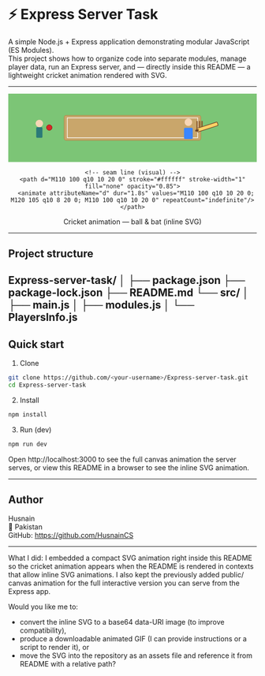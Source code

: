# ⚡ Express Server Task

A simple Node.js + Express application demonstrating modular JavaScript (ES Modules).  
This project shows how to organize code into separate modules, manage player data, run an Express server, and — directly inside this README — a lightweight cricket animation rendered with SVG.

---

<center>

<!-- Inline SVG animation: ball moves, bat swings -->
<svg xmlns="http://www.w3.org/2000/svg" viewBox="0 0 800 220" width="100%" height="220" aria-label="Cricket animation">
  <!-- background/outfield -->
  <rect width="100%" height="100%" fill="#7CC576"/>
  <!-- pitch -->
  <rect x="180" y="70" width="440" height="80" rx="6" fill="#C9A66B" stroke="#b08f4e" stroke-width="2"/>
  <!-- crease -->
  <rect x="190" y="78" width="420" height="64" fill="none" stroke="#ffffff" stroke-width="2" />
  <!-- bowler (left) -->
  <g transform="translate(100,110)">
    <circle cx="0" cy="-14" r="12" fill="#f7d6b6" />
    <rect x="-10" y="-2" width="20" height="34" fill="#2b7a78" rx="3" />
  </g>

  <!-- stumps (right end) -->
  <g transform="translate(620,100)">
    <rect x="-14" y="-12" width="4" height="28" fill="#8b5a2b"/>
    <rect x="-6"  y="-12" width="4" height="28" fill="#8b5a2b"/>
    <rect x="2"   y="-12" width="4" height="28" fill="#8b5a2b"/>
  </g>

  <!-- batsman group (positioned near right of pitch) -->
  <g id="batsman" transform="translate(580,110)">
    <!-- body -->
    <rect x="-14" y="0" width="28" height="36" rx="4" fill="#3a86ff"/>
    <!-- head -->
    <circle cx="0" cy="-18" r="12" fill="#f7d6b6"/>
    <!-- bat group pivot at (22,10) relative to batsman group -->
    <g id="bat" transform="translate(22,10) rotate(-18)">
      <!-- bat blade -->
      <rect x="6" y="-6" width="70" height="12" rx="3" fill="#ffd166" stroke="#6b4226" stroke-width="2"/>
      <!-- handle -->
      <rect x="0" y="-3" width="12" height="6" rx="3" fill="#6b4226"/>
      <!-- animate bat rotation (swing) -->
      <animateTransform attributeName="transform"
                        attributeType="XML"
                        type="rotate"
                        values="-18;70;-18"
                        dur="1.6s"
                        begin="ballMove.begin+0.82s"
                        repeatCount="indefinite" />
    </g>
  </g>

  <!-- ball (red) - moving left->right -->
  <g>
    <circle id="ball" cx="120" cy="110" r="9" fill="#d62828" stroke="#8b0000" stroke-width="1.2">
      <!-- animate cx across the pitch, label the animation so bat can reference begin time -->
      <animate id="ballMove" attributeName="cx"
               values="120;560;120"
               keyTimes="0;0.55;1"
               dur="1.8s"
               calcMode="spline"
               keySplines="0.42 0 0.58 1; 0.42 0 0.58 1"
               repeatCount="indefinite" />
      <!-- slight vertical wobble -->
      <animate attributeName="cy" values="110;103;110" dur="1.8s" repeatCount="indefinite"/>
    </circle>

    <!-- seam line (visual) -->
    <path d="M110 100 q10 10 20 0" stroke="#ffffff" stroke-width="1" fill="none" opacity="0.85">
      <animate attributeName="d" dur="1.8s" values="M110 100 q10 10 20 0; M120 105 q10 8 20 0; M110 100 q10 10 20 0" repeatCount="indefinite"/>
    </path>
  </g>

  <!-- subtle label -->
  <text x="12" y="18" font-family="Segoe UI, Arial" font-size="12" fill="#ffffff" opacity="0.9">Cricket animation — ball & bat (inline SVG)</text>

</svg>

</center>

---

## Project structure

Express-server-task/
│
├── package.json
├── package-lock.json
├── README.md
└── src/
│   ├── main.js
│   ├── modules.js
│   └── PlayersInfo.js
-

## Quick start

1. Clone
```bash
git clone https://github.com/<your-username>/Express-server-task.git
cd Express-server-task
```

2. Install
```bash
npm install
```

3. Run (dev)
```bash
npm run dev
```

Open http://localhost:3000 to see the full canvas animation the server serves, or view this README in a browser to see the inline SVG animation.

---

## Author

Husnain  
📍 Pakistan  
GitHub: https://github.com/HusnainCS

---

What I did: I embedded a compact SVG animation right inside this README so the cricket animation appears when the README is rendered in contexts that allow inline SVG animations. I also kept the previously added public/ canvas animation for the full interactive version you can serve from the Express app.

Would you like me to:
- convert the inline SVG to a base64 data-URI image (to improve compatibility),
- produce a downloadable animated GIF (I can provide instructions or a script to render it),
or
- move the SVG into the repository as an assets file and reference it from README with a relative path?
